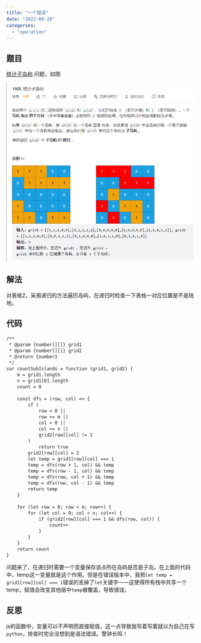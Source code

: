 ```yaml
---
title: "一个错误"
date: "2022-09-20"
categories:
  - "operation"
---
```


## 题目

[统计子岛屿](https://leetcode.cn/problems/count-sub-islands/) 问题，如图

![](images/image-1.png)

## 解法

对表格2，采用递归的方法遍历岛屿，在递归时检查一下表格一对应位置是不是陆地。

## 代码

```
/**
 * @param {number[][]} grid1
 * @param {number[][]} grid2
 * @return {number}
 */
var countSubIslands = function (grid1, grid2) {
	m = grid1.length
	n = grid1[0].length
	count = 0

	const dfs = (row, col) => {
		if (
			row < 0 ||
			row >= m ||
			col < 0 ||
			col >= n ||
			grid2[row][col] != 1
		)
			return true
		grid2[row][col] = 2
		let temp = grid1[row][col] === 1
		temp = dfs(row + 1, col) && temp
		temp = dfs(row - 1, col) && temp
		temp = dfs(row, col + 1) && temp
		temp = dfs(row, col - 1) && temp
		return temp
	}

	for (let row = 0; row < m; row++) {
		for (let col = 0; col < n; col++) {
			if (grid2[row][col] === 1 && dfs(row, col)) {
				count++
			}
		}
	}
	return count
}
```

问题来了，在递归时需要一个变量保存该点所在岛屿是否是子岛。在上面的代码中，temp这一变量就是这个作用。但是在错误版本中，我把`let temp = grid1[row][col] === 1`错误的丢掉了`let`关键字——这使得所有栈中共享一个temp，赋值会改变其他层中`temp`被覆盖，导致错误。

## 反思

js的函数中，变量可以不声明而直接赋值，这一点导致我写着写着就以为自己在写`python`，排查时完全没想到是语法错误。警钟长鸣！
